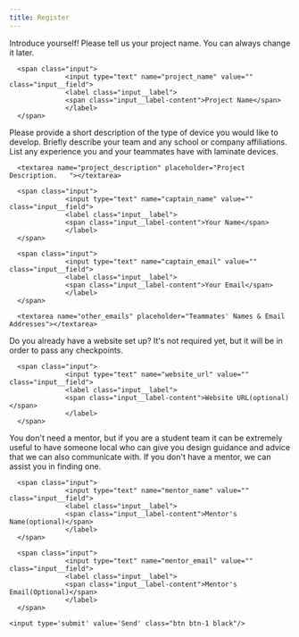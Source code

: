 ```yaml
---
title: Register
---
```


<form action="https://getsimpleform.com/messages?form_api_token={{ site.simpleform_api_token }}" method="post">
  <!-- the redirect_to is optional, the form will redirect to the referrer on submission -->
  <input type='hidden' name='redirect_to' value='{{ site.simpleform_redirect }}' />
  <!-- all your input fields here.... -->

Introduce yourself!  Please tell us your project name.  You can always change it later.

      <span class="input">
                  <input type="text" name="project_name" value="" class="input__field">
                  <label class="input__label">
                  <span class="input__label-content">Project Name</span>
                  </label>
      </span>

Please provide a short description of the type of device you would like to develop. Briefly describe your team and any school or company affiliations.  List any experience you and your teammates have with laminate devices.

      <textarea name="project_description" placeholder="Project Description.   "></textarea>

      <span class="input">
                  <input type="text" name="captain_name" value="" class="input__field">
                  <label class="input__label">
                  <span class="input__label-content">Your Name</span>
                  </label>
      </span>

      <span class="input">
                  <input type="text" name="captain_email" value="" class="input__field">
                  <label class="input__label">
                  <span class="input__label-content">Your Email</span>
                  </label>
      </span>

      <textarea name="other_emails" placeholder="Teammates' Names & Email Addresses"></textarea>

Do you already have a website set up? It's not required yet, but it will be in order to pass any checkpoints.

      <span class="input">
                  <input type="text" name="website_url" value="" class="input__field">
                  <label class="input__label">
                  <span class="input__label-content">Website URL(optional)</span>
                  </label>
      </span>


You don't need a mentor, but if you are a student team it can be extremely useful to have someone local who can give you design guidance and advice that we can also communicate with.  If you don't have a mentor, we can assist you in finding one.

      <span class="input">
                  <input type="text" name="mentor_name" value="" class="input__field">
                  <label class="input__label">
                  <span class="input__label-content">Mentor's Name(optional)</span>
                  </label>
      </span>

      <span class="input">
                  <input type="text" name="mentor_email" value="" class="input__field">
                  <label class="input__label">
                  <span class="input__label-content">Mentor's Email(Optional)</span>
                  </label>
      </span>

    <input type='submit' value='Send' class="btn btn-1 black"/>

</form>
